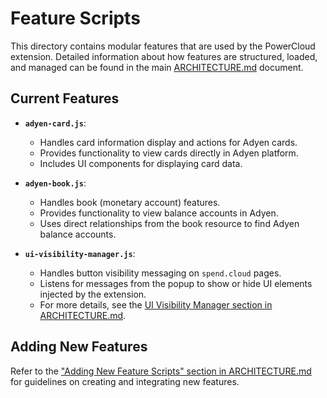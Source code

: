 # Feature Scripts

This directory contains modular features that are used by the PowerCloud extension. Detailed information about how features are structured, loaded, and managed can be found in the main [ARCHITECTURE.md](../../ARCHITECTURE.md#3-content-scripts) document.

## Current Features

- **`adyen-card.js`**: 
  - Handles card information display and actions for Adyen cards.
  - Provides functionality to view cards directly in Adyen platform.
  - Includes UI components for displaying card data.

- **`adyen-book.js`**: 
  - Handles book (monetary account) features.
  - Provides functionality to view balance accounts in Adyen.
  - Uses direct relationships from the book resource to find Adyen balance accounts.

- **`ui-visibility-manager.js`**:
  - Handles button visibility messaging on `spend.cloud` pages.
  - Listens for messages from the popup to show or hide UI elements injected by the extension.
  - For more details, see the [UI Visibility Manager section in ARCHITECTURE.md](../../ARCHITECTURE.md#feature-scripts).

## Adding New Features

Refer to the ["Adding New Feature Scripts" section in ARCHITECTURE.md](../../ARCHITECTURE.md#adding-new-feature-scripts) for guidelines on creating and integrating new features.
